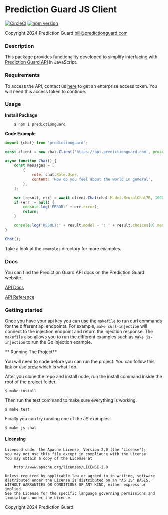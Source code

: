 # Prediction Guard JS Client

[![CircleCI](https://dl.circleci.com/status-badge/img/circleci/Cy6tWW4wpE69Ftb8vdTAN9/5WXNdoLm44kpG8i27QSZtA/tree/main.svg?style=svg)](https://dl.circleci.com/status-badge/redirect/circleci/Cy6tWW4wpE69Ftb8vdTAN9/5WXNdoLm44kpG8i27QSZtA/tree/main)
[![npm version](https://img.shields.io/npm/v/predictionguard.svg)](https://www.npmjs.com/package/predictionguard)

Copyright 2024 Prediction Guard
bill@predictionguard.com

### Description

This package provides functionality developed to simplify interfacing with [Prediction Guard API](https://www.predictionguard.com/) in JavaScript.

### Requirements

To access the API, contact us [here](https://www.predictionguard.com/getting-started) to get an enterprise access token. You will need this access token to continue.

### Usage

**Install Package**

```
    $ npm i predictionguard
```

**Code Example**

```js
import {chat} from 'predictionguard';

const client = new chat.Client('https://api.predictionguard.com', process.env.PGKEY);

async function Chat() {
    const messages = [
        {
            role: chat.Role.User,
            content: 'How do you feel about the world in general',
        },
    ];

    var [result, err] = await client.Chat(chat.Model.NeuralChat7B, 1000, 1.1, messages);
    if (err != null) {
        console.log('ERROR:' + err.error);
        return;
    }

    console.log('RESULT:' + result.model + ': ' + result.choices[0].message.content);
}

Chat();
```
Take a look at the `examples` directory for more examples.

### Docs

You can find the Prediction Guard API docs on the Prediction Guard website.

[API Docs](https://docs.predictionguard.com/docs/getting-started/welcome)

[API Reference](https://docs.predictionguard.com/api-reference/api-reference/check-api-health)

### Getting started

Once you have your api key you can use the `makefile` to run curl commands for the different api endpoints. For example, `make curl-injection` will connect to the injection endpoint and return the injection response. The `makefile` also allows you to run the different examples such as `make js-injection` to run the Go injection example.

** Running The Project**

You will need to node before you can run the project. You can follow this [link](https://nodejs.org/en/download/package-manager) or use [brew](https://formulae.brew.sh/formula/node) which is what I do.

After you clone the repo and install node, run the install command inside the root of the project folder.

```
$ make install
```

Then run the test command to make sure everything is working.

```
$ make test
```

Finally you can try running one of the JS examples.

```
$ make js-chat
```

#### Licensing

```
Licensed under the Apache License, Version 2.0 (the "License");
you may not use this file except in compliance with the License.
You may obtain a copy of the License at

    http://www.apache.org/licenses/LICENSE-2.0

Unless required by applicable law or agreed to in writing, software
distributed under the License is distributed on an "AS IS" BASIS,
WITHOUT WARRANTIES OR CONDITIONS OF ANY KIND, either express or implied.
See the License for the specific language governing permissions and
limitations under the License.
```
Copyright 2024 Prediction Guard
